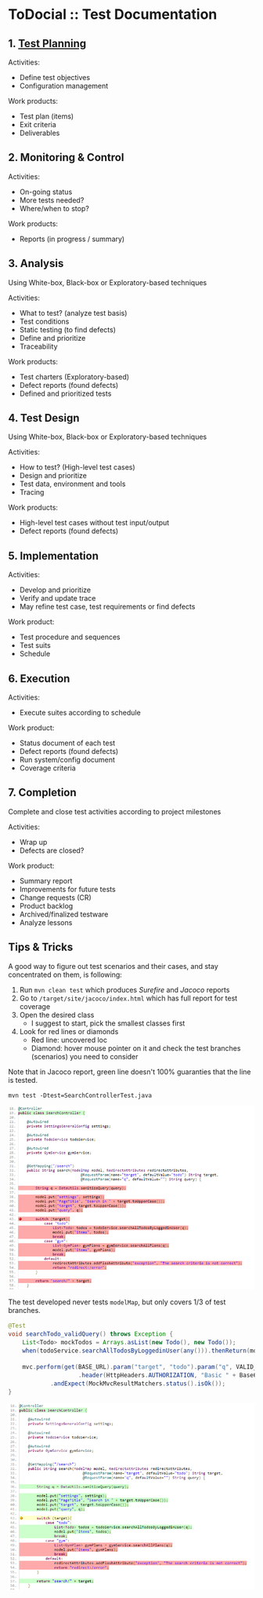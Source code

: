 # ToDocial :: Test Documentation

## 1. [Test Planning](Test%20Plan.md)
Activities:
- Define test objectives
- Configuration management

Work products:
- Test plan (items)
- Exit criteria
- Deliverables


## 2. Monitoring & Control
Activities:
- On-going status
- More tests needed?
- Where/when to stop?

Work products:
- Reports (in progress / summary)

## 3. Analysis
Using White-box, Black-box or Exploratory-based techniques

Activities:
- What to test? (analyze test basis)
- Test conditions
- Static testing (to find defects)
- Define and prioritize
- Traceability

Work products:
- Test charters (Exploratory-based)
- Defect reports (found defects)
- Defined and prioritized tests

## 4. Test Design
Using White-box, Black-box or Exploratory-based techniques

Activities:
- How to test? (High-level test cases)
- Design and prioritize
- Test data, environment and tools
- Tracing

Work products:
- High-level test cases  without test input/output
- Defect reports (found defects)


## 5. Implementation
Activities:
- Develop and prioritize
- Verify and update trace
- May refine test case, test requirements or find defects

Work product:
- Test procedure and sequences
- Test suits
- Schedule

## 6. Execution
Activities:
- Execute suites according to schedule

Work product:
- Status document of each test
- Defect reports (found defects)
- Run system/config document
- Coverage criteria

## 7. Completion
Complete and close test activities according to project milestones

Activities:
- Wrap up
- Defects are closed?

Work product:
- Summary report
- Improvements for future tests
- Change requests (CR)
- Product backlog
- Archived/finalized testware
- Analyze lessons

## Tips & Tricks
A good way to figure out test scenarios and their cases, and stay concentrated on them, is following:

1. Run `mvn clean test` which produces *Surefire* and *Jacoco* reports
2. Go to `/target/site/jacoco/index.html` which has full report for test coverage
3. Open the desired class 
    - I suggest to start, pick the smallest classes first
4. Look for red lines or diamonds
    - Red line: uncovered loc
    - Diamond: hover mouse pointer on it and check the test branches (scenarios) you need to consider

Note that in Jacoco report, green line doesn't 100% guaranties that the line is tested.

```
mvn test -Dtest=SearchControllerTest.java
```

![](files/jacoco_before.PNG)

The test developed never tests `modelMap`, but only covers 1/3 of test branches.

```java
@Test
void searchTodo_validQuery() throws Exception {
    List<Todo> mockTodos = Arrays.asList(new Todo(), new Todo());
    when(todoService.searchAllTodosByLoggedinUser(any())).thenReturn(mockTodos);

    mvc.perform(get(BASE_URL).param("target", "todo").param("q", VALID_QUERY)
                    .header(HttpHeaders.AUTHORIZATION, "Basic " + Base64Utils.encodeToString("admin:12345".getBytes())))
            .andExpect(MockMvcResultMatchers.status().isOk());
}
```


![](files/jacoco_after.PNG)